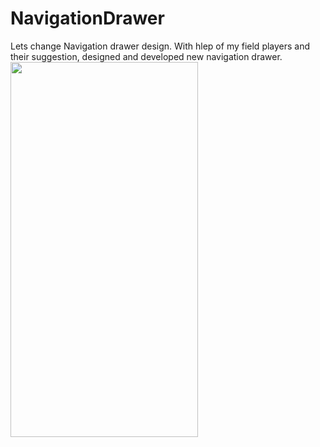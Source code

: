 # NavigationDrawer
Lets change Navigation drawer design. With hlep of my field players and their suggestion, designed and developed new navigation drawer.
<img src="https://github.com/GAjay/NavigationDrawer/blob/master/demo.gif" width="300"  height="600"/>
